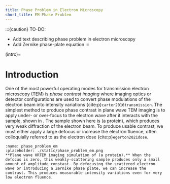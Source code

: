 ```yaml
---
title: Phase Problem in Electron Microscopy
short_title: EM Phase Problem
---
```


:::{caution} TO-DO:
- Add text describing phase problem in electron microscopy
- Add Zernike phase-plate equation
:::

(intro)= 
# Introduction

One of the most powerful operating modes for transmission electron microscopy (TEM) is *phase contrast imaging* where imaging optics or detector configurations are used to convert phase modulations of the electron beam into intensity variations {cite:p}`carter2016transmission`. The simplest method to produce phase contrast in plane wave TEM imaging is to apply under- or over-focus to the electron wave after it interacts with the sample, shown in [](#phase_problem_em). The sample shown here is (a protein), which produces very weak diffraction of the electron beam. To produce usable contrast, we must either apply a large defocus or increase the electron fluence, often colloquially referred to as the electron dose {cite:p}`egerton2021dose`. 


```{figure} #app:phase_problem_em
:name: phase_problem_em
:placeholder: ./static/phase_problem_em.png
**Plane wave HRTEM imaging simulation of (a protein).** When the defocus is zero, this weakly-scattering sample produces only a small amount of amplitude constast. By defocusing the scattered electron wave or introducing a Zernike phase plate, we can increase the contrast. This produces measurable intensity variations even for very low electron fluence.
```






<!-- :::{figure} #app:phase_problem_em
:name: phase_problem_em
:placeholder: ./static/phase_problem_em.png
Phase problem in electron microscopy. 
::: -->




